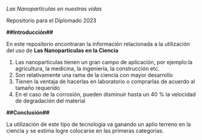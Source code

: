*Las Nanopartículas en nuestras vidas*

Repositorio para el Diplomado 2023

**##Introducción##**

En este repositorio encontraran la información relacionada a la utilización del uso de **Las Nanoparticulas en la Ciencia**
1. Las nanoparticulas tienen un gran campo de aplicación, por ejemplo:la agricultura, la medicina, la ingeniería, la construcción etc.
2. Son relativamente una rama de la ciencia con mayor desarrollo
3. Tienen la ventaja de hacerlas en laboratorio o comprarlas de acuerdo al tamaño requerido
4. En el caso de la corrosión, pueden disminuir hasta un 40 % la velocidad de degradación del material

**##Conclusión##**

La utilización de este tipo de tecnología va ganando un aplio terreno en la ciencia y se estima logre colocarse en las primeras categorias. 
